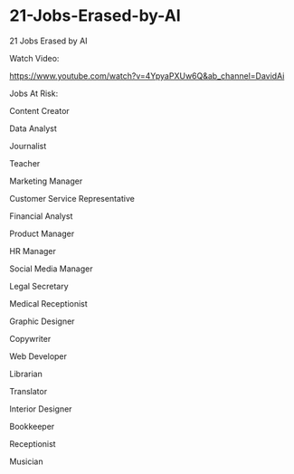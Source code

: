 # 21-Jobs-Erased-by-AI
21 Jobs Erased by AI

Watch Video:

https://www.youtube.com/watch?v=4YpyaPXUw6Q&ab_channel=DavidAi

Jobs At Risk:

Content Creator

Data Analyst

Journalist

Teacher

Marketing Manager

Customer Service Representative

Financial Analyst

Product Manager

HR Manager

Social Media Manager

Legal Secretary

Medical Receptionist

Graphic Designer

Copywriter

Web Developer

Librarian

Translator

Interior Designer

Bookkeeper

Receptionist

Musician
